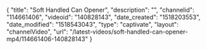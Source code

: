 {
    "title": "Soft Handled Can Opener",
    "description": "",
    "channelid": "114661406",
    "videoid": "140828143",
    "date_created": "1518203553",
    "date_modified": "1518543043",
    "type": "captivate",
    "layout": "channelVideo",
    "url": "\/latest-videos\/soft-handled-can-opener-mp4\/114661406-140828143"
}